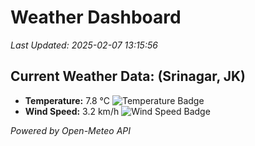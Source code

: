 
# Weather Dashboard

_Last Updated: 2025-02-07 13:15:56_

## Current Weather Data: (Srinagar, JK)
- **Temperature:** 7.8 °C ![Temperature Badge](https://img.shields.io/badge/Temperature-Low%20Temp-blue)
- **Wind Speed:** 3.2 km/h ![Wind Speed Badge](https://img.shields.io/badge/Wind%20Speed-Light%20Wind-blue)

*Powered by Open-Meteo API*
